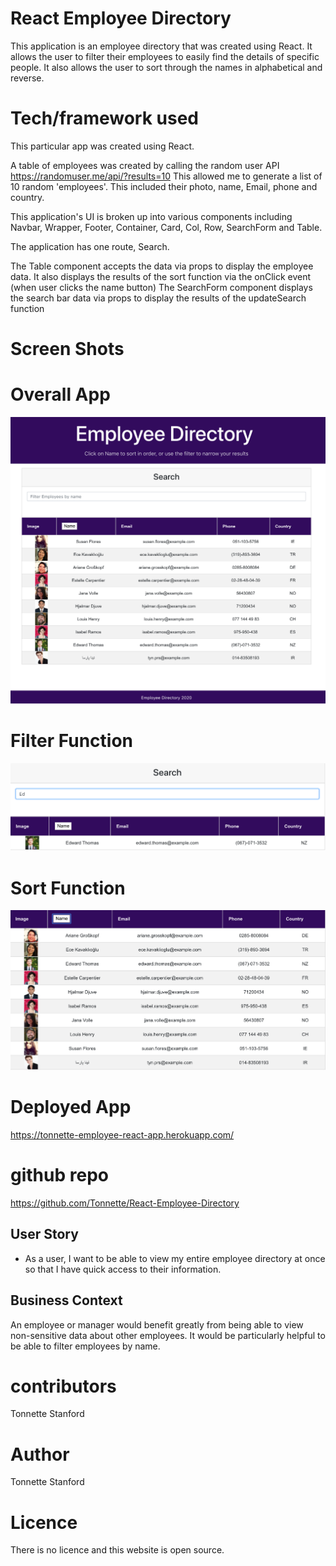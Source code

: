 # React Employee Directory

This application is an employee directory that was created using React. It allows the user to filter their employees to easily find the details of specific people. It also allows the user to sort through the names in alphabetical and reverse. 


  # Tech/framework used
This particular app was created using React.

A table of employees was created by calling the random user API 
https://randomuser.me/api/?results=10
This allowed me to generate a list of 10 random 'employees'. This included their photo, name, Email, phone and country. 

This application's UI is broken up into various components including Navbar, Wrapper, Footer, Container, Card, Col, Row, SearchForm and Table.

The application has one route, Search. 

The Table component accepts the data via props to display the employee data. It also displays the results of the sort function via the onClick event (when user clicks the name button)
The SearchForm component displays the search bar data via props to display the results of the updateSearch function  


# Screen Shots

# Overall App
![ScreenShot](https://github.com/Tonnette/React-Employee-Directory/blob/master/MyScreenShots/Overall.png)

# Filter Function
![ScreenShot](https://github.com/Tonnette/React-Employee-Directory/blob/master/MyScreenShots/Filter.png)

# Sort Function
![ScreenShot](https://github.com/Tonnette/React-Employee-Directory/blob/master/MyScreenShots/Sort.png)

# Deployed App
https://tonnette-employee-react-app.herokuapp.com/

# github repo
https://github.com/Tonnette/React-Employee-Directory

## User Story

* As a user, I want to be able to view my entire employee directory at once so that I have quick access to their information.

## Business Context

An employee or manager would benefit greatly from being able to view non-sensitive data about other employees. It would be particularly helpful to be able to filter employees by name.

# contributors
Tonnette Stanford

# Author
Tonnette Stanford

# Licence
There is no licence and this website is open source.